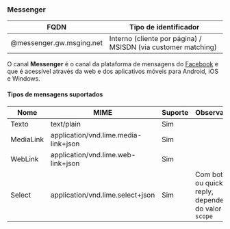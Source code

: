 ### Messenger
| FQDN                     | Tipo de identificador                                         |
|--------------------------|---------------------------------------------------------------|
| @messenger.gw.msging.net | Interno (cliente por página) / MSISDN (via customer matching) |

O canal **Messenger** é o canal da plataforma de mensagens do [Facebook](https://www.messenger.com/) e que é acessível através da web e dos aplicativos móveis para Android, iOS e Windows.

#### Tipos de mensagens suportados

| Nome            | MIME                                  | Suporte   | Observação                                                   |
|-----------------|---------------------------------------|-----------|--------------------------------------------------------------|
| Texto           | text/plain                            | Sim       |                                                              |
| MediaLink       | application/vnd.lime.media-link+json  | Sim       |                                                              |
| WebLink         | application/vnd.lime.web-link+json    | Sim       |                                                              |
| Select          | application/vnd.lime.select+json      | Sim       | Com botões ou quick reply, dependendo do valor de `scope`    |
